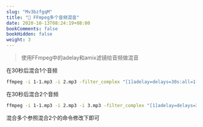 ```yaml
---
slug: "Mv3bzfgqM"
title: "📝 FFmpeg多个音频混音"
date: 2020-10-13T08:24:19+08:00
bookComments: false
bookHidden: false
weight: 3
---
```



> 使用FFmpeg中的adelay和amix滤镜给音频做混音

在30秒后混合1个音频

```bash
ffmpeg -i 1-1.mp3 -i 2.mp3 -filter_complex "[1]adelay=delays=30s:all=1[aud1];[0][aud1]amix=inputs=2" -vsync 2 -y 3.mp3

```

在30秒后混合2个音频

```bash
ffmpeg -i 1-1.mp3 -i 2.mp3 -i 3.mp3 -filter_complex "[1]adelay=delays=30s:all=1[aud1];[2]adelay=delays=30s:all=1[aud2];[0][aud1][aud2]amix=inputs=3" -vsync 2 -y 4.mp3

```

混合多个参照混合2个的命令修改下即可
